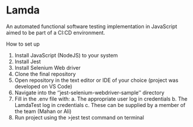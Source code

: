 # Lamda

An automated functional software testing implementation in JavaScript aimed to be part of a CI:CD environment.

How to set up

1.	Install JavaScript (NodeJS) to your system
2.	Install Jest
3.	Install Selenium Web driver
4.	Clone the final repository
5.	Open repository in the text editor or IDE of your choice (project was developed on VS Code)
6.	Navigate into the ‘’jest-selenium-webdriver-sample’’ directory
7.	Fill in the .env file with:
a.	The appropriate user log in credentials
b.	The LamdaTest log in credentials
c.	These can be supplied by a member of the team (Mahan or Ali)
8.	Run project using the >jest test command on terminal
